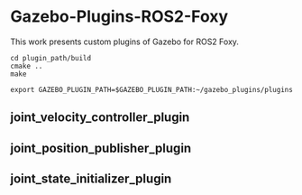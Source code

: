 # Gazebo-Plugins-ROS2-Foxy

This work presents custom plugins of Gazebo for ROS2 Foxy.



```
cd plugin_path/build
cmake ..
make

export GAZEBO_PLUGIN_PATH=$GAZEBO_PLUGIN_PATH:~/gazebo_plugins/plugins
```

## joint_velocity_controller_plugin

## joint_position_publisher_plugin

## joint_state_initializer_plugin
